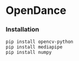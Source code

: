 # OpenDance

### Installation
```
pip install opencv-python
pip install mediapipe
pip install numpy
```

